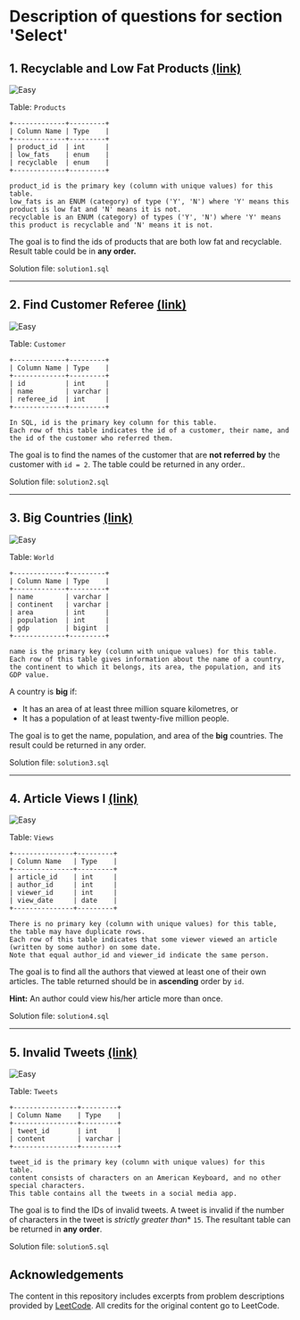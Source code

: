 # Description of questions for section 'Select' 

## 1. Recyclable and Low Fat Products [(link)](https://leetcode.com/problems/recyclable-and-low-fat-products/?envType=study-plan-v2&envId=top-sql-50) 
![Easy](https://img.shields.io/badge/difficulty-easy-green)

Table: `Products`
```
+-------------+---------+
| Column Name | Type    |
+-------------+---------+
| product_id  | int     |
| low_fats    | enum    |
| recyclable  | enum    |
+-------------+---------+

product_id is the primary key (column with unique values) for this table.
low_fats is an ENUM (category) of type ('Y', 'N') where 'Y' means this product is low fat and 'N' means it is not.
recyclable is an ENUM (category) of types ('Y', 'N') where 'Y' means this product is recyclable and 'N' means it is not.
```

The goal is to find the ids of products that are both low fat and recyclable. Result table could be in **any order.** 

Solution file: `solution1.sql` 

--- 

## 2. Find Customer Referee [(link)](https://leetcode.com/problems/find-customer-referee/description/?envType=study-plan-v2&envId=top-sql-50) 
![Easy](https://img.shields.io/badge/difficulty-easy-green) 

Table: `Customer`
```
+-------------+---------+
| Column Name | Type    |
+-------------+---------+
| id          | int     |
| name        | varchar |
| referee_id  | int     |
+-------------+---------+

In SQL, id is the primary key column for this table.
Each row of this table indicates the id of a customer, their name, and the id of the customer who referred them.
```

The goal is to find the names of the customer that are **not referred by** the customer with `id = 2`. The table could be returned in any order.. 

Solution file: `solution2.sql` 

--- 

## 3. Big Countries [(link)](https://leetcode.com/problems/big-countries/description/?envType=study-plan-v2&envId=top-sql-50) 
![Easy](https://img.shields.io/badge/difficulty-easy-green) 

Table: `World` 
```
+-------------+---------+
| Column Name | Type    |
+-------------+---------+
| name        | varchar |
| continent   | varchar |
| area        | int     |
| population  | int     |
| gdp         | bigint  |
+-------------+---------+

name is the primary key (column with unique values) for this table.
Each row of this table gives information about the name of a country, the continent to which it belongs, its area, the population, and its GDP value.
``` 

A country is **big** if: 
- It has an area of at least three million square kilometres, or 
- It has a population of at least twenty-five million people. 

The goal is to get the name, population, and area of the **big** countries. The result could be returned in any order. 

Solution file: `solution3.sql` 

--- 

## 4. Article Views I [(link)](https://leetcode.com/problems/article-views-i/description/?envType=study-plan-v2&envId=top-sql-50)
![Easy](https://img.shields.io/badge/difficulty-easy-green) 

Table: `Views` 
```
+---------------+---------+
| Column Name   | Type    |
+---------------+---------+
| article_id    | int     |
| author_id     | int     |
| viewer_id     | int     |
| view_date     | date    |
+---------------+---------+

There is no primary key (column with unique values) for this table, the table may have duplicate rows.
Each row of this table indicates that some viewer viewed an article (written by some author) on some date. 
Note that equal author_id and viewer_id indicate the same person.
```

The goal is to find all the authors that viewed at least one of their own articles. The table returned should be in **ascending** order by `id`. 

**Hint:** An author could view his/her article more than once. 

Solution file: `solution4.sql` 

--- 

## 5. Invalid Tweets [(link)](https://leetcode.com/problems/invalid-tweets/description/?envType=study-plan-v2&envId=top-sql-50) 
![Easy](https://img.shields.io/badge/difficulty-easy-green) 

Table: `Tweets` 
```
+----------------+---------+
| Column Name    | Type    |
+----------------+---------+
| tweet_id       | int     |
| content        | varchar |
+----------------+---------+

tweet_id is the primary key (column with unique values) for this table.
content consists of characters on an American Keyboard, and no other special characters.
This table contains all the tweets in a social media app.
```

The goal is to find the IDs of invalid tweets. A tweet is invalid if the number of characters in the tweet is *strictly greater than** `15`. The resultant table can be returned in **any order**. 

Solution file: `solution5.sql` 

## Acknowledgements

The content in this repository includes excerpts from problem descriptions provided by [LeetCode](https://leetcode.com/). All credits for the original content go to LeetCode.
